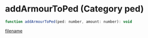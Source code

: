 # addArmourToPed (Category ped)

```js
function addArmourToPed(ped: number, amount: number): void
```

[filename](addArmourToPed_m.md ':include')